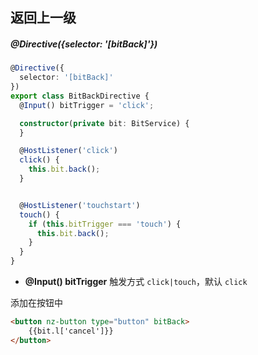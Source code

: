 ## 返回上一级

##### @Directive({selector: '[bitBack]'})

```typescript
@Directive({
  selector: '[bitBack]'
})
export class BitBackDirective {
  @Input() bitTrigger = 'click';

  constructor(private bit: BitService) {
  }

  @HostListener('click')
  click() {
    this.bit.back();
  }


  @HostListener('touchstart')
  touch() {
    if (this.bitTrigger === 'touch') {
      this.bit.back();
    }
  }
}
```

- **@Input() bitTrigger** 触发方式 `click|touch`，默认 `click`

添加在按钮中

```html
<button nz-button type="button" bitBack>
    {{bit.l['cancel']}}
</button>
```